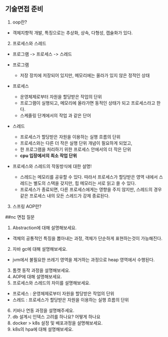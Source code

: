## 기술면접 준비
1. oop란?
- 객체지향적 개발, 특징으로는 추상화, 상속, 다형성, 캡슐화가 있다.

2. 프로세스와 스레드
- 프로그램 -> 프로세스 -> 스레드
- 프로그램
  - 저장 장치에 저장되어 있지만, 메모리에는 올라가 있지 않은 정적인 상태
- 프로세스
  - 운영체제로부터 자원을 할당받은 작업의 단위
  - 프로그램이 실행되고, 메모리에 올라가면 동적인 상태가 되고 프로세스라고 한다.
  - 스케줄링 단계에서의 작업 과 같은 단어
- 스레드
  - 프로세스가 할당받은 자원을 이용하는 실행 흐름의 단위
  - 프로세스와는 다른 더 작은 실행 단위 개념이 필요하게 되었고,
  - 한 프로그램을 처리하기 위한 프로세스 안에서의 더 작은 단위
  - <b>cpu 입장에서의 최소 작업 단위</b>

- 프로세스와 스레드의 작동방식에 대한 설명!
  - 스레드는 메모리를 공유할 수 있다.
  따라서 프로세스가 할당받은 영역 내에서 스레드는 별도의 스택을 갖지만, 힙 메모리는 서로 읽고 쓸 수 있다.
  - 프로세스가 종료되면, 다른 프로세스에게는 영향을 주지 않지만, 스레드의 경우 같은 프로세스 내의 모든 스레드가 강제 종료된다.

3. 스프링 AOP란?



##nc 면접 질문

1. Abstraction에 대해 설명해보세요.
- 객체의 공통적인 특징을 뽑아내는 과정, 객체가 단순하게 표현하는것이 가능해진다.
2. 자바 gc에 대해 설명해보세요.
- jvm에서 불필요한 쓰레기 영역을 제거하는 과정으로 heap 영역에서 수행된다.
3. 톰캣 동작 과정을 설명해보세요.
4. AOP에 대해 설명해보세요.
5. 프로세스와 스레드의 차이를 설명해보세요.
- 프로세스 : 운영체제로부터 자원을 할당받은 작업의 단위
- 스레드 : 프로세스가 할당받은 자원을 이용하는 실행 흐름의 단위
6. 키바나 연동 과정을 설명해주세요.
7. db 설계시 인덱스 고려를 하나요? 어떻게 하나요
8. docker > k8s 설정 및 배포과정을 설명해보세요.
9. k8s의 hpa에 대해 설명해보세요.
